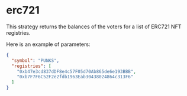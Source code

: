 # erc721

This strategy returns the balances of the voters for a list of ERC721 NFT registries.

Here is an example of parameters:

```json
{
  "symbol": "PUNKS",
  "registries": [
    "0xb47e3cd837dDF8e4c57F05d70Ab865de6e193BBB",
    "0xb7F7F6C52F2e2fdb1963Eab30438024864c313F6"
  ]
}
```
